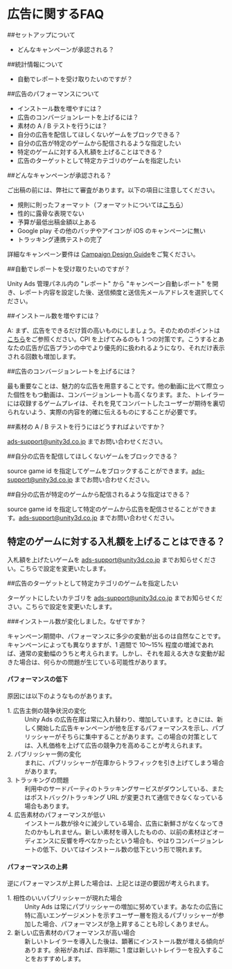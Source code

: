 # 広告に関するFAQ

##セットアップについて

- どんなキャンペーンが承認される？

##統計情報について

- 自動でレポートを受け取りたいのですが？

##広告のパフォーマンスについて

- インストール数を増やすには？
- 広告のコンバージョンレートを上げるには？
- 素材の A / B テストを行うには？
- 自分の広告を配信してほしくないゲームをブロックできる？
- 自分の広告が特定のゲームから配信されるような指定したい
- 特定のゲームに対する入札額を上げることはできる？
- 広告のターゲットとして特定カテゴリのゲームを指定したい

##どんなキャンペーンが承認される？

ご出稿の前には、弊社にて審査があります。以下の項目に注意してください。

- 規則に則ったフォーマット（フォーマットについては[こちら]()）
- 性的に露骨な表現でない
- 予算が最低出稿金額以上ある
- Google play その他のバッヂやアイコンが iOS のキャンペーンに無い
- トラッキング連携テストの完了

詳細なキャンペーン要件は [Campaign Design Guide]()をご覧ください。

##自動でレポートを受け取りたいのですが？

Unity Ads 管理パネル内の "レポート" から "キャンペーン自動レポート" を開き、レポート内容を設定した後、送信頻度と送信先メールアドレスを選択してください。

##インストール数を増やすには？

A: まず、広告をできるだけ質の高いものにしましょう。そのためのポイントは[こちら]()をご参照ください。CPI を上げてみるのも 1 つの対策です。こうするとあなたの広告が広告プランの中でより優先的に扱われるようになり、それだけ表示される回数も増加します。

##広告のコンバージョンレートを上げるには？

最も重要なことは、魅力的な広告を用意することです。他の動画に比べて際立った個性をもつ動画は、コンバージョンレートも高くなります。また、トレイラーには収録するゲームプレイは、それを見てコンバートしたユーザーが期待を裏切られないよう、実際の内容を的確に伝えるものにすることが必要です。

##素材の A / B テストを行うにはどうすればよいですか？

ads-support@unity3d.co.jp までお問い合わせください。

##自分の広告を配信してほしくないゲームをブロックできる？

source game id を指定してゲームをブロックすることができます。ads-support@unity3d.co.jp までお問い合わせください。

##自分の広告が特定のゲームから配信されるような指定はできる？

source game id を指定して特定のゲームから広告を配信させることができます。ads-support@unity3d.co.jp までお問い合わせください。

## 特定のゲームに対する入札額を上げることはできる？

入札額を上げたいゲームを ads-support@unity3d.co.jp までお知らせください。こちらで設定を変更いたします。

##広告のターゲットとして特定カテゴリのゲームを指定したい

ターゲットにしたいカテゴリを ads-support@unity3d.co.jp までお知らせください。こちらで設定を変更いたします。

###インストール数が変化しました。なぜですか？

キャンペーン期間中、パフォーマンスに多少の変動が出るのは自然なことです。キャンペーンによっても異なりますが、1 週間で 10～15% 程度の増減であれば、通常の変動幅のうちと考えられます。しかし、それを超える大きな変動が起きた場合は、何らかの問題が生じている可能性があります。

#### パフォーマンスの低下

原因には以下のようなものがあります。

<dl>
  <dt>1. 広告主側の競争状況の変化 </dt>
  <dd>Unity Ads の広告在庫は常に入れ替わり、増加しています。ときには、新しく開始した広告キャンペーンが他を圧するパフォーマンスを示し、パブリッシャーがそちらに集中することがあります。この場合の対策としては、入札価格を上げて広告の競争力を高めることが考えられます。</dd>
  <dt>2. パブリッシャー側の変化</dt>
  <dd>まれに、パブリッシャーが在庫からトラフィックを引き上げてしまう場合があります。</dd>
  <dt>3. トラッキングの問題</dt>
  <dd>利用中のサードパーティのトラッキングサービスがダウンしている、またはポストバック/トラッキング URL が変更されて通信できなくなっている場合もあります。</dd>
  <dt>4. 広告素材のパフォーマンスが低い</dt>
  <dd>インストール数が徐々に減少している場合、広告に新鮮さがなくなってきたのかもしれません。新しい素材を導入したものの、以前の素材ほどオーディエンスに反響を呼べなかったという場合も、やはりコンバージョンレートの低下、ひいてはインストール数の低下という形で現れます。</dd>
</dl>

#### パフォーマンスの上昇

逆にパフォーマンスが上昇した場合は、上記とは逆の要因が考えられます。

<dl>
  <dt>1. 相性のいいパブリッシャーが現れた場合 </dt>
  <dd>Unity Ads は常にパブリッシャーの増加に努めています。あなたの広告に特に高いエンゲージメントを示すユーザー層を抱えるパブリッシャーが参加した場合、パフォーマンスが急上昇することも珍しくありません。
</dd>
  <dt>2. 新しい広告素材のパフォーマンスが高い場合</dt>
  <dd>新しいトレイラーを導入した後は、顕著にインストール数が増える傾向があります。余裕があれば、四半期に 1 度は新しいトレイラーを投入することをおすすめします。</dd>
</dl>